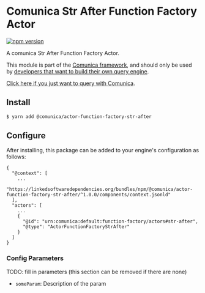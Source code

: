# Comunica Str After Function Factory Actor

[![npm version](https://badge.fury.io/js/%40comunica%2Factor-function-factory-str-after.svg)](https://www.npmjs.com/package/@comunica/actor-function-factory-str-after)

A comunica Str After Function Factory Actor.

This module is part of the [Comunica framework](https://github.com/comunica/comunica),
and should only be used by [developers that want to build their own query engine](https://comunica.dev/docs/modify/).

[Click here if you just want to query with Comunica](https://comunica.dev/docs/query/).

## Install

```bash
$ yarn add @comunica/actor-function-factory-str-after
```

## Configure

After installing, this package can be added to your engine's configuration as follows:
```text
{
  "@context": [
    ...
    "https://linkedsoftwaredependencies.org/bundles/npm/@comunica/actor-function-factory-str-after/^1.0.0/components/context.jsonld"
  ],
  "actors": [
    ...
    {
      "@id": "urn:comunica:default:function-factory/actors#str-after",
      "@type": "ActorFunctionFactoryStrAfter"
    }
  ]
}
```

### Config Parameters

TODO: fill in parameters (this section can be removed if there are none)

* `someParam`: Description of the param

